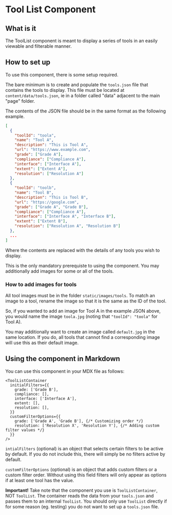 # Tool List Component

## What is it
The ToolList component is meant to display a series of tools in an easily viewable and filterable manner.

## How to set up
To use this component, there is some setup required.

The bare minimum is to create and populate the `tools.json` file that contains the tools to display. This file must be located at `content/data/tools.json`, ie in a folder called "data" adjacent to the main "page" folder.

The contents of the JSON file should be in the same format as the following example.

```json
[
  {
    "toolId": "toola",
    "name": "Tool A",
    "description": "This is Tool A",
    "url": "https://www.example.com",
    "grade": ["Grade A"],
    "compliance": ["Compliance A"],
    "interface": ["Interface A"],
    "extent": ["Extent A"],
    "resolution": ["Resolution A"]
  },
  {
    "toolId": "toolb",
    "name": "Tool B",
    "description": "This is Tool B",
    "url": "https://google.com",
    "grade": ["Grade A", "Grade B"],
    "compliance": ["Compliance A"],
    "interface": ["Interface A", "Interface B"],
    "extent": ["Extent B"],
    "resolution": ["Resolution A", "Resolution B"]
  },
  ...
]
```
Where the contents are replaced with the details of any tools you wish to display.

This is the only mandatory prerequiste to using the component. You may additionally add images for some or all of the tools.

### How to add images for tools
All tool images must be in the folder `static/images/tools`. To match an image to a tool, rename the image so that it is the same as the ID of the tool.

So, if you wanted to add an image for Tool A in the example JSON above, you would name the image `toola.jpg` (noting that `"toolId": "toola"` for Tool A).

You may additionally want to create an image called `default.jpg` in the same location. If you do, all tools that cannot find a corresponding image will use this as their default image.

## Using the component in Markdown

You can use this component in your MDX file as follows:
```mdx
<ToolListContainer
  initialFilters={{
    grade: ['Grade B'],
    compliance: [],
    interface: ['Interface A'],
    extent: [],
    resolution: [],
  }}
  customFilterOptions={{
    grade: ['Grade A', 'Grade B'], {/* Customizing order */}
    resolution: ['Resolution X', 'Resolution Y'], {/* Adding custom filter values */}
  }}
/>
```

`intialFilters` (optional) is an object that selects certain filters to be active by default. If you do not include this, there will simply be no filters active by default.

`customFilterOptions` (optional) is an object that adds custom filters or a custom filter order. Without using this field filters will only appear as options if at least one tool has the value.

**Important!** Take note that the component you use is `ToolListContainer`, NOT `ToolList`. The container reads the data from your `tools.json` and passes them to an internal `ToolList`. You should only use `ToolList` directly if for some reason (eg. testing) you do not want to set up a `tools.json` file.
